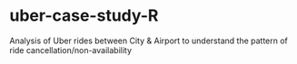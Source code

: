 # uber-case-study-R
Analysis of Uber rides between City &amp; Airport to understand the pattern of ride cancellation/non-availability
